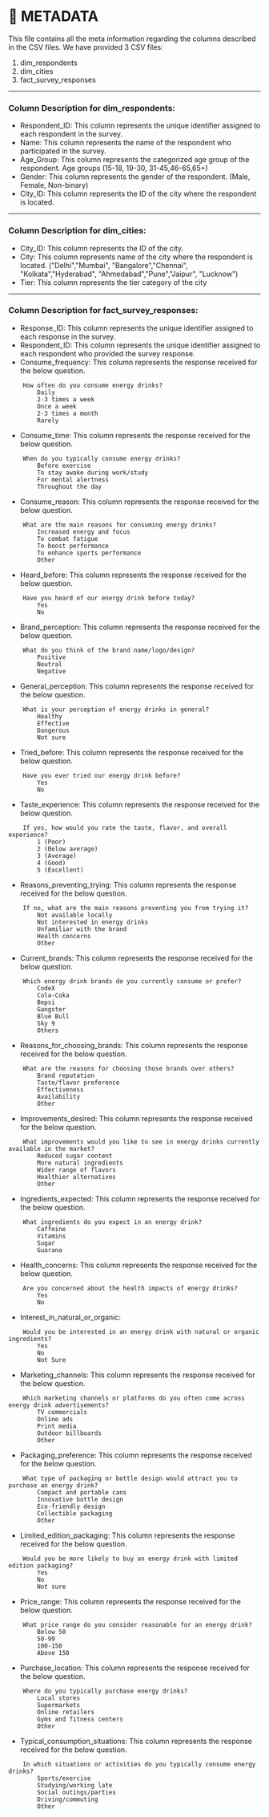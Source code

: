 # 💾 METADATA

This file contains all the meta information regarding the columns described in the CSV files. We have provided 3 CSV files:
1. dim_respondents
2. dim_cities
3. fact_survey_responses

---

### Column Description for dim_respondents:
- Respondent_ID: This column represents the unique identifier assigned to each respondent in the survey.
- Name: This column represents the name of the respondent who participated in the survey.
- Age_Group: This column represents the categorized age group of the respondent. Age groups (15-18, 19-30, 31-45,46-65,65+)
- Gender: This column represents the gender of the respondent. (Male, Female, Non-binary)
- City_ID: This column represents the ID of the city where the respondent is located.

---

### Column Description for dim_cities:
- City_ID: This column represents the ID of the city.
- City: This column represents name of the city where the respondent is located. ("Delhi","Mumbai", "Bangalore","Chennai", "Kolkata","Hyderabad", "Ahmedabad","Pune","Jaipur", "Lucknow")
- Tier: This column represents the tier category of the city 

---

### Column Description for fact_survey_responses:
- Response_ID: This column represents the unique identifier assigned to each response in the survey.
- Respondent_ID: This column represents the unique identifier assigned to each respondent who provided the survey response.
- Consume_frequency: This column represents the response received for the below question.
```
	How often do you consume energy drinks?
		Daily
		2-3 times a week
		Once a week
		2-3 times a month
		Rarely
```

- Consume_time: This column represents the response received for the below question.
```
	When do you typically consume energy drinks?
		Before exercise
		To stay awake during work/study
		For mental alertness
		Throughout the day
```
- Consume_reason: This column represents the response received for the below question.
```
	What are the main reasons for consuming energy drinks?
		Increased energy and focus
		To combat fatigue
		To boost performance
		To enhance sports performance
		Other
```

- Heard_before: This column represents the response received for the below question.
```
	Have you heard of our energy drink before today?
		Yes
		No
```
- Brand_perception: This column represents the response received for the below question.
```
	What do you think of the brand name/logo/design?
		Positive
		Neutral
		Negative
```
- General_perception: This column represents the response received for the below question.
```
	What is your perception of energy drinks in general?
		Healthy
		Effective
		Dangerous
		Not sure
```
- Tried_before: This column represents the response received for the below question.
```
	Have you ever tried our energy drink before?
		Yes
		No
```
- Taste_experience: This column represents the response received for the below question.
```
	If yes, how would you rate the taste, flavor, and overall experience?
		1 (Poor)
		2 (Below average)
		3 (Average)
		4 (Good)
		5 (Excellent)
```
- Reasons_preventing_trying: This column represents the response received for the below question.
```
	If no, what are the main reasons preventing you from trying it?
		Not available locally
		Not interested in energy drinks
		Unfamiliar with the brand
		Health concerns
		Other
```
- Current_brands: This column represents the response received for the below question.
```
	Which energy drink brands do you currently consume or prefer?
		CodeX
		Cola-Coka
		Bepsi
		Gangster
		Blue Bull
		Sky 9
		Others
```
- Reasons_for_choosing_brands: This column represents the response received for the below question.
```
	What are the reasons for choosing those brands over others?
		Brand reputation
		Taste/flavor preference
		Effectiveness
		Availability
		Other
```
- Improvements_desired: This column represents the response received for the below question.
```
	What improvements would you like to see in energy drinks currently available in the market?
		Reduced sugar content
		More natural ingredients
		Wider range of flavors
		Healthier alternatives
		Other
```

- Ingredients_expected: This column represents the response received for the below question.
```
	What ingredients do you expect in an energy drink?
		Caffeine 
		Vitamins 
		Sugar
		Guarana
```
- Health_concerns:  This column represents the response received for the below question.
```
	Are you concerned about the health impacts of energy drinks?
		Yes
		No
```
- Interest_in_natural_or_organic:
```
	Would you be interested in an energy drink with natural or organic ingredients?	
		Yes
		No
		Not Sure
```

- Marketing_channels: This column represents the response received for the below question.
```
	Which marketing channels or platforms do you often come across energy drink advertisements?
		TV commercials
		Online ads
		Print media
		Outdoor billboards
		Other
```
- Packaging_preference: This column represents the response received for the below question.
```
	What type of packaging or bottle design would attract you to purchase an energy drink?
		Compact and portable cans
		Innovative bottle design
		Eco-friendly design
		Collectible packaging
		Other
```
- Limited_edition_packaging: This column represents the response received for the below question.
```
	Would you be more likely to buy an energy drink with limited edition packaging?
		Yes
		No
		Not sure
```
- Price_range: This column represents the response received for the below question.
```
	What price range do you consider reasonable for an energy drink?
		Below 50
		50-99
		100-150
		Above 150
```
- Purchase_location: This column represents the response received for the below question.
```
	Where do you typically purchase energy drinks?
		Local stores
		Supermarkets
		Online retailers
		Gyms and fitness centers
		Other
```
- Typical_consumption_situations:  This column represents the response received for the below question.
```
	In which situations or activities do you typically consume energy drinks?
		Sports/exercise
		Studying/working late
		Social outings/parties
		Driving/commuting
		Other
```
